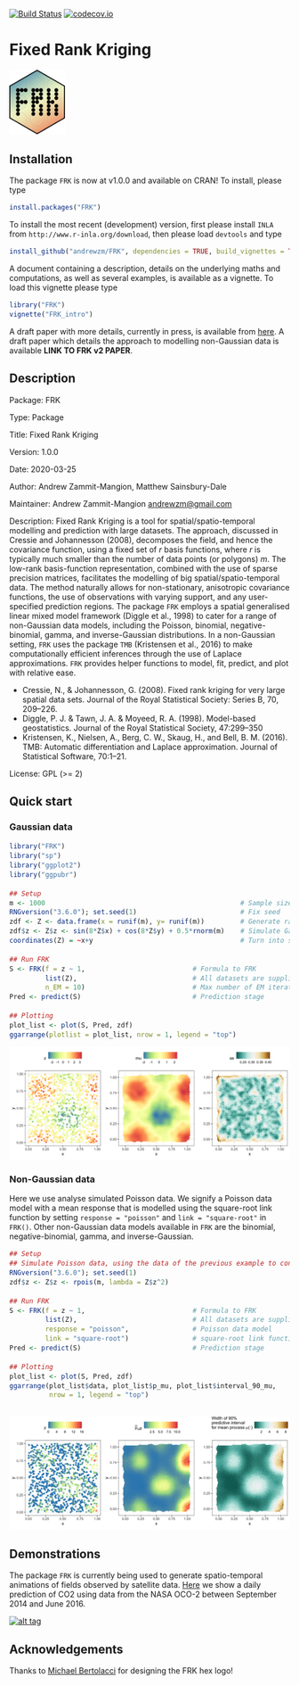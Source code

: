 [![Build Status](https://travis-ci.org/andrewzm/FRK.svg)](https://travis-ci.org/andrewzm/FRK)
[![codecov.io](http://codecov.io/github/andrewzm/FRK/coverage.svg?branch=master)](http://codecov.io/github/andrewzm/FRK?branch=master)

Fixed Rank Kriging 
================

<img src="./man/figures/FRK_logo.svg" width=100>



Installation 
------------

The package `FRK` is now at v1.0.0 and available on CRAN! To install, please type

```r
install.packages("FRK")
```

To install the most recent (development) version, first please install `INLA` from `http://www.r-inla.org/download`, then please load `devtools` and type

```r
install_github("andrewzm/FRK", dependencies = TRUE, build_vignettes = TRUE)
```

A document containing a description, details on the underlying maths and computations, as well as several examples, is available as a vignette. To load this vignette please type

```r
library("FRK")
vignette("FRK_intro")
```

A draft paper with more details, currently in press, is available from [here](https://arxiv.org/abs/1705.08105). A draft paper which details the approach to modelling non-Gaussian data is available **LINK TO FRK v2 PAPER**.

Description
------------

Package: FRK

Type: Package

Title: Fixed Rank Kriging

Version: 1.0.0

Date: 2020-03-25

Author: Andrew Zammit-Mangion, Matthew Sainsbury-Dale

Maintainer: Andrew Zammit-Mangion <andrewzm@gmail.com>

Description: Fixed Rank Kriging is a tool for spatial/spatio-temporal modelling and prediction with large datasets. The approach, discussed in Cressie and Johannesson (2008), decomposes the field, and hence the covariance function, using a fixed set of *r* basis functions, where *r* is typically much smaller than the number of data points (or polygons) *m*. The low-rank basis-function representation, combined with the use of sparse precision matrices, facilitates the modelling of big spatial/spatio-temporal data. The method naturally allows for non-stationary, anisotropic covariance functions, the use of observations with varying support, and any user-specified prediction regions. The package `FRK` employs a spatial generalised linear mixed model framework (Diggle et al., 1998) to cater for a range of non-Gaussian data models, including the Poisson, binomial, negative-binomial, gamma, and inverse-Gaussian distributions. In a non-Gaussian setting, `FRK` uses the package `TMB` (Kristensen et al., 2016) to make computationally efficient inferences through the use of Laplace approximations.  <!--The projected field is a key building block of the Spatial Random Effects (SRE) model, on which this package is based.--> `FRK` provides helper functions to model, fit, predict, and plot <!--using an SRE model -->with relative ease. 

* Cressie, N., & Johannesson, G. (2008). Fixed rank kriging for very large spatial data sets. Journal of the Royal Statistical Society: Series B, 70, 209–226.
* Diggle, P. J. & Tawn, J. A. & Moyeed, R. A. (1998). Model-based geostatistics. Journal of the Royal Statistical Society, 47:299–350
* Kristensen, K., Nielsen, A., Berg, C. W., Skaug, H., and Bell, B. M. (2016). TMB: Automatic differentiation and Laplace approximation. Journal of Statistical Software, 70:1–21.

License: GPL (>= 2)


Quick start
------------

### Gaussian data


```r
library("FRK")
library("sp")
library("ggplot2")
library("ggpubr")

## Setup
m <- 1000                                                 # Sample size
RNGversion("3.6.0"); set.seed(1)                          # Fix seed
zdf <- Z <- data.frame(x = runif(m), y= runif(m))         # Generate random locs
zdf$z <- Z$z <- sin(8*Z$x) + cos(8*Z$y) + 0.5*rnorm(m)    # Simulate Gaussian data
coordinates(Z) = ~x+y                                     # Turn into sp object

## Run FRK
S <- FRK(f = z ~ 1,                           # Formula to FRK
         list(Z),                             # All datasets are supplied in list
         n_EM = 10)                           # Max number of EM iterations
Pred <- predict(S)                            # Prediction stage

## Plotting
plot_list <- plot(S, Pred, zdf)
ggarrange(plotlist = plot_list, nrow = 1, legend = "top")

```

<!---
ggsave( 
  filename = "Gaussian_data.png", device = "png", 
  width = 10, height = 4,
  path = "~/Desktop/"
)
--->

![(Left) Gaussian data. (Centre) Predictions. (Right) Standard errors.](/man/figures/Gaussian_data.png?raw=true)

### Non-Gaussian data

Here we use analyse simulated Poisson data. We signify a Poisson data model with a mean response that is modelled using the square-root link function by setting `response = "poisson"` and `link = "square-root"` in `FRK()`. Other non-Gaussian data models available in `FRK` are the binomial, negative-binomial, gamma, and inverse-Gaussian. 

```r
## Setup
## Simulate Poisson data, using the data of the previous example to construct a mean 
RNGversion("3.6.0"); set.seed(1)                          
zdf$z <- Z$z <- rpois(m, lambda = Z$z^2)

## Run FRK
S <- FRK(f = z ~ 1,                           # Formula to FRK
         list(Z),                             # All datasets are supplied in list
         response = "poisson",                # Poisson data model
         link = "square-root")                # square-root link function
Pred <- predict(S)                            # Prediction stage

## Plotting
plot_list <- plot(S, Pred, zdf)
ggarrange(plot_list$data, plot_list$p_mu, plot_list$interval_90_mu, 
          nrow = 1, legend = "top")
             
```    
<!---
ggsave( 
  filename = "Poisson_data.png", device = "png", 
  width = 10, height = 4,
  path = "~/Desktop/"
)
--->

![(Left) Poisson data. (Centre) Prediction of the mean response. (Right) Standard error of the mean response.](/man/figures/Poisson_data.png?raw=true)


[//]: # (Currently `FRK` is not installing on OSX with `build_vignettes=TRUE` as it fails to find `texi2dvi`. Set `build_vignettes=FALSE` to ensure installation. Then download the `.Rnw` file in the `vignettes` folder and compile the pdf file separately in `RStudio` with `knitr`. )


Demonstrations
--------------

The package `FRK` is currently being used to generate spatio-temporal animations of fields observed by satellite data. [Here](https://www.youtube.com/watch?v=_kPa8VoeSdM) we show a daily prediction of CO2 using data from the NASA OCO-2 between September 2014 and June 2016.

[![alt tag](https://img.youtube.com/vi/ENx4CIZdoQk/0.jpg)](https://www.youtube.com/watch?v=ENx4CIZdoQk)

Acknowledgements
--------------

Thanks to [Michael Bertolacci](https://mbertolacci.github.io/) for designing the FRK hex logo!
